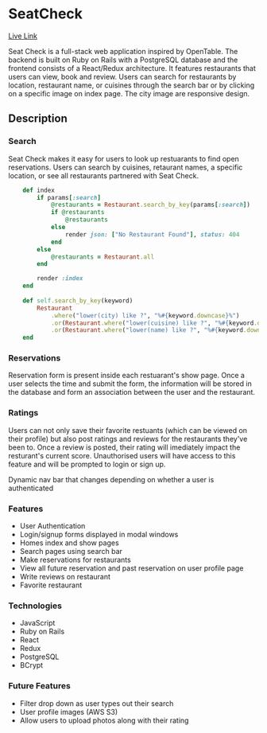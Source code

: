 # SeatCheck

[Live Link](https://seat-check.herokuapp.com/#/)

Seat Check is a full-stack web application inspired by OpenTable. The backend is built on Ruby on Rails with a PostgreSQL database and the frontend consists of a React/Redux architecture. It features restaurants that users can view, book and review. Users can search for restaurants by location, restaurant name, or cuisines through the search bar or by clicking on a specific image on index page. The city image are responsive design.

## Description

### Search
Seat Check makes it easy for users to look up restuarants to find open reservations. Users can search by cuisines, retaurant names, a specific location, or see all restaurants partnered with Seat Check. 

```ruby
    def index 
        if params[:search] 
            @restaurants = Restaurant.search_by_key(params[:search])
            if @restaurants 
                @restaurants
            else 
                render json: ["No Restaurant Found"], status: 404
            end 
        else 
            @restaurants = Restaurant.all
        end

        render :index
    end 
        
    def self.search_by_key(keyword)
        Restaurant
            .where("lower(city) like ?", "%#{keyword.downcase}%")
            .or(Restaurant.where("lower(cuisine) like ?", "%#{keyword.downcase}%"))
            .or(Restaurant.where("lower(name) like ?", "%#{keyword.downcase}%"))
    end
```

### Reservations 
Reservation form is present inside each restuarant's show page. Once a user selects the time and submit the form, the information will be stored in the database and form an association between the user and the restaurant. 

### Ratings 
Users can not only save their favorite restuants (which can be viewed on their profile) but also post ratings and reviews for the restaurants they've been to. Once a review is posted, their rating will imediately impact the resturant's current score. Unauthorised users will have access to this feature and will be prompted to login or sign up. 

Dynamic nav bar that changes depending on whether a user is authenticated

### Features 
* User Authentication
* Login/signup forms displayed in modal windows
* Homes index and show pages
* Search pages using search bar
* Make reservations for restaurants
* View all future reservation and past reservation on user profile page
* Write reviews on restaurant
* Favorite restaurant

### Technologies 
* JavaScript
* Ruby on Rails 
* React 
* Redux
* PostgreSQL
* BCrypt 

### Future Features 
* Filter drop down as user types out their search
* User profile images (AWS S3) 
* Allow users to upload photos along with their rating


